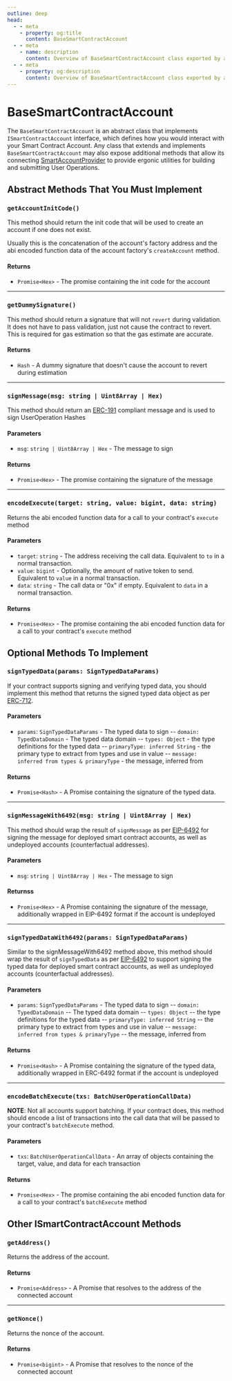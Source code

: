 ```yaml
---
outline: deep
head:
  - - meta
    - property: og:title
      content: BaseSmartContractAccount
  - - meta
    - name: description
      content: Overview of BaseSmartContractAccount class exported by aa-core accounts
  - - meta
    - property: og:description
      content: Overview of BaseSmartContractAccount class exported by aa-core accounts
---
```


# BaseSmartContractAccount

The `BaseSmartContractAccount` is an abstract class that implements `ISmartContractAccount` interface, which defines how you would interact with your Smart Contract Account. Any class that extends and implements `BaseSmartContractAccount` may also expose additional methods that allow its connecting [SmartAccountProvider](../provider) to provide ergonic utilities for building and submitting User Operations.

## Abstract Methods That You Must Implement

### `getAccountInitCode()`

This method should return the init code that will be used to create an account if one does not exist.

Usually this is the concatenation of the account's factory address and the abi encoded function data of the account factory's `createAccount` method.

#### Returns

- `Promise<Hex>` - The promise containing the init code for the account

---

### `getDummySignature()`

This method should return a signature that will not `revert` during validation. It does not have to pass validation, just not cause the contract to revert. This is required for gas estimation so that the gas estimate are accurate.

#### Returns

- `Hash` - A dummy signature that doesn't cause the account to revert during estimation

---

### `signMessage(msg: string | Uint8Array | Hex)`

This method should return an [ERC-191](https://eips.ethereum.org/EIPS/eip-191) compliant message and is used to sign UserOperation Hashes

#### Parameters

- `msg`: `string | Uint8Array | Hex` - The message to sign

#### Returns

- `Promise<Hex>` - The promise containing the signature of the message

---

### `encodeExecute(target: string, value: bigint, data: string)`

Returns the abi encoded function data for a call to your contract's `execute` method

#### Parameters

- `target`: `string` - The address receiving the call data. Equivalent to `to` in a normal transaction.
- `value`: `bigint` - Optionally, the amount of native token to send. Equivalent to `value` in a normal transaction.
- `data`: `string` - The call data or "0x" if empty. Equivalent to `data` in a normal transaction.

#### Returns

- `Promise<Hex>` - The promise containing the abi encoded function data for a call to your contract's `execute` method

## Optional Methods To Implement

### `signTypedData(params: SignTypedDataParams)`

If your contract supports signing and verifying typed data, you should implement this method that returns the signed typed data object as per [ERC-712](https://eips.ethereum.org/EIPS/eip-712).

#### Parameters

- `params`: `SignTypedDataParams` - The typed data to sign
  -- `domain: TypedDataDomain` - The typed data domain
  -- `types: Object` - the type definitions for the typed data
  -- `primaryType: inferred String` - the primary type to extract from types and use in value
  -- `message: inferred from types & primaryType` - the message, inferred from

#### Returns

- `Promise<Hash>` - A Promise containing the signature of the typed data.

---

### `signMessageWith6492(msg: string | Uint8Array | Hex)`

This method should wrap the result of `signMessage` as per [EIP-6492](https://eips.ethereum.org/EIPS/eip-6492) for signing the message for deployed smart contract accounts, as well as undeployed accounts (counterfactual addresses).

#### Parameters

- `msg`: `string | Uint8Array | Hex` - The message to sign

#### Returnss

- `Promise<Hex>` - A Promise containing the signature of the message, additionally wrapped in EIP-6492 format if the account is undeployed

---

### `signTypedDataWith6492(params: SignTypedDataParams)`

Similar to the signMessageWith6492 method above, this method should wrap the result of `signTypedData` as per [EIP-6492](https://eips.ethereum.org/EIPS/eip-6492) to support signing the typed data for deployed smart contract accounts, as well as undeployed accounts (counterfactual addresses).

#### Parameters

- `params`: `SignTypedDataParams` - The typed data to sign
  -- `domain: TypedDataDomain` -- The typed data domain
  -- `types: Object` -- the type definitions for the typed data
  -- `primaryType: inferred String` -- the primary type to extract from types and use in value
  -- `message: inferred from types & primaryType` -- the message, inferred from

#### Returns

- `Promise<Hash>` - A Promise containing the signature of the typed data, additionally wrapped in ERC-6492 format if the account is undeployed

---

### `encodeBatchExecute(txs: BatchUserOperationCallData)`

**NOTE**: Not all accounts support batching. If your contract does, this method should encode a list of transactions into the call data that will be passed to your contract's `batchExecute` method.

#### Parameters

- `txs`: `BatchUserOperationCallData` - An array of objects containing the target, value, and data for each transaction

#### Returns

- `Promise<Hex>` - The promise containing the abi encoded function data for a call to your contract's `batchExecute` method

## Other ISmartContractAccount Methods

### `getAddress()`

Returns the address of the account.

#### Returns

- `Promise<Address>` - A Promise that resolves to the address of the connected account

---

### `getNonce()`

Returns the nonce of the account.

#### Returns

- `Promise<bigint>` - A Promise that resolves to the nonce of the connected account
